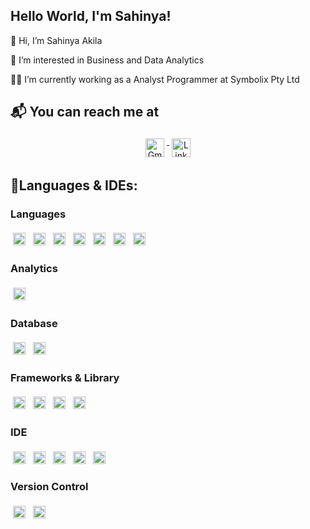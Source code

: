 ## Hello World, I'm Sahinya!
👋 Hi, I’m Sahinya Akila

:monocle_face: I’m interested in Business and Data Analytics

:woman_technologist: I’m currently working as a Analyst Programmer at Symbolix Pty Ltd 

## :mailbox_with_mail: You can reach me at
<p align = "center">
<a href="mailto:sahinya17@gmail.com">
  <img src="https://img.shields.io/badge/Gmail-D14836?style=for-the-badge&logo=gmail&logoColor=white" alt="Gmail" height="30" style="vertical-align:top; margin:4px">
</a>
<a href="https://www.linkedin.com/in/sahinyaakila/">
  <img src="https://img.shields.io/badge/LinkedIn-0077B5?style=for-the-badge&logo=linkedin&logoColor=white" alt="Linkedin" height="30" style="vertical-align:top; margin:4px">
</a></p>

## :toolbox:Languages & IDEs:

### Languages
<p>
  <img src="https://img.shields.io/badge/R-276DC3?style=for-the-badge&logo=r&logoColor=white" alt="R" height="20" style="vertical-align:top; margin:4px">
  <img src="https://img.shields.io/badge/Python-FFD43B?style=for-the-badge&logo=python&logoColor=blue" alt="Python" height="20" style="vertical-align:top; margin:4px">
  <img src="https://img.shields.io/badge/C%2B%2B-00599C?style=for-the-badge&logo=c%2B%2B&logoColor=white" alt="C++" height="20" style="vertical-align:top; margin:4px">
  <img src="https://img.shields.io/badge/PHP-777BB4?style=for-the-badge&logo=php&logoColor=white" alt="PHP" height="20" style="vertical-align:top; margin:4px">
  <img src="https://img.shields.io/badge/JavaScript-323330?style=for-the-badge&logo=javascript&logoColor=F7DF1E" alt="Javascript" height="20" style="vertical-align:top; margin:4px">
  <img src="https://img.shields.io/badge/PLSQL-F80000?style=for-the-badge&logo=oracle&logoColor=black" alt="PLSQL" height="20" style="vertical-align:top; margin:4px">  
  <img src="https://www.cybernewsgroup.co.uk/wp-content/uploads/2022/04/1359a7ca21260cd64dee06462673ce7a.jpeg" alt="Java" height="20" style="vertical-align:top; margin:4px">
</p>

### Analytics
<p>
  <img src="https://img.shields.io/badge/Tableau-E97627?style=for-the-badge&logo=Tableau&logoColor=white" alt="Tableau" height="20" style="vertical-align:top; margin:4px">
</p>

### Database
<p>
  <img src="https://img.shields.io/badge/MySQL-005C84?style=for-the-badge&logo=mysql&logoColor=white" alt="MySQL" height="20" style="vertical-align:top; margin:4px">
  <img src="https://img.shields.io/badge/Oracle-F80000?style=for-the-badge&logo=Oracle&logoColor=white" alt="Oracle" height="20" style="vertical-align:top; margin:4px">
</p>

### Frameworks & Library
<p>
<img src="https://img.shields.io/badge/Plotly-239120?style=for-the-badge&logo=plotly&logoColor=white" alt="Plotly" height="20" style="vertical-align:top; margin:4px">
<img src="https://img.shields.io/badge/Leaflet-199900?style=for-the-badge&logo=Leaflet&logoColor=white" alt="Leaflet" height="20" style="vertical-align:top; margin:4px">
<img src="https://img.shields.io/badge/d3.js-F9A03C?style=for-the-badge&logo=d3.js&logoColor=white" alt="D3" height="20" style="vertical-align:top; margin:4px">
<img src="https://i.pinimg.com/originals/ec/3f/0d/ec3f0d6a027a8930b1b40fc6f938efcf.jpg" alt="React" height="20" style="vertical-align:top; margin:4px">
</p>

### IDE
<p>
<img src="https://img.shields.io/badge/RStudio-75AADB?style=for-the-badge&logo=RStudio&logoColor=white" alt="RStudio" height="20" style="vertical-align:top; margin:4px">
<img src="https://img.shields.io/badge/PyCharm-000000.svg?&style=for-the-badge&logo=PyCharm&logoColor=white" alt="Pycharm" height="20" style="vertical-align:top; margin:4px">
<img src="https://img.shields.io/badge/VSCode-0078D4?style=for-the-badge&logo=visual%20studio%20code&logoColor=white" alt="VSCode" height="20" style="vertical-align:top; margin:4px">
<img src="https://img.shields.io/badge/IntelliJ_IDEA-000000.svg?style=for-the-badge&logo=intellij-idea&logoColor=white" alt="IntelliJ" height="20" style="vertical-align:top; margin:4px">
<img src="https://img.shields.io/badge/Visual_Studio-5C2D91?style=for-the-badge&logo=visual%20studio&logoColor=white" alt="Visual Studio" height="20" style="vertical-align:top; margin:4px">
</p>

### Version Control
<p>
<img src="https://git-scm.com/images/logos/2color-lightbg@2x.png" alt="Git" height="20" style="vertical-align:top; margin:4px">
<img src="https://www.vectorlogo.zone/logos/apache_subversion/apache_subversion-icon.svg" alt="Apache Subversion" height="20" style="vertical-align:top; margin:4px">
</p>
